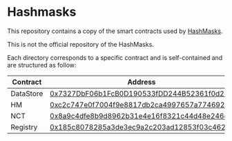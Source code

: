 # Hashmasks 

This repository contains a copy of the smart contracts used by [HashMasks](https://www.thehashmasks.com/). 

This is not the official repository of the HashMasks.

Each directory corresponds to a specific contract and is self-contained and are structured as follow:

|Contract | Address  
|---------|---------
DataStore | [0x7327DbF06b1FcB0D190533fDD244B52361f0d241](https://etherscan.io/address/0x7327DbF06b1FcB0D190533fDD244B52361f0d241#code)
HM        | [0xc2c747e0f7004f9e8817db2ca4997657a7746928](https://etherscan.io/address/0xc2c747e0f7004f9e8817db2ca4997657a7746928#code)
NCT       | [0x8a9c4dfe8b9d8962b31e4e16f8321c44d48e246e](https://etherscan.io/address/0x8a9c4dfe8b9d8962b31e4e16f8321c44d48e246e#code)
Registry  | [0x185c8078285a3de3ec9a2c203ad12853f03c462d](https://etherscan.io/address/0x185c8078285a3de3ec9a2c203ad12853f03c462d#code)
